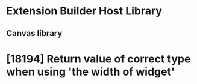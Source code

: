 # Extension Builder Host Library
## Canvas library

# [18194] Return value of correct type when using 'the width of widget'
